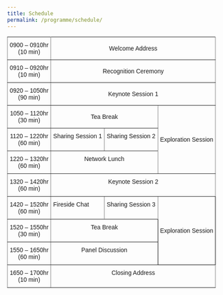 ```yaml
---
title: Schedule
permalink: /programme/schedule/
---
```

<style type="text/css">
.tg  {border-collapse:collapse;border-spacing:0;}
.tg td{font-family:Arial, sans-serif;font-size:14px;padding:10px 5px;border-style:solid;border-width:1px;overflow:hidden;word-break:normal;border-color:black;}
.tg th{font-family:Arial, sans-serif;font-size:14px;font-weight:normal;padding:10px 5px;border-style:solid;border-width:1px;overflow:hidden;word-break:normal;border-color:black;}
.tg .tg-9wq8{border-color:inherit;text-align:center;vertical-align:middle}
.tg .tg-2q6b{border-color:inherit;text-align:center;vertical-align:middle}
.tg .tg-c3ow{border-color:inherit;text-align:center;vertical-align:top}
.tg .tg-6k50{text-align:center;vertical-align:middle}
.tg .tg-aa4r{border-color:inherit;text-align:left;vertical-align:middle}
.tg .tg-pcvp{border-color:inherit;text-align:left;vertical-align:top}
.tg .tg-0pky{border-color:inherit;text-align:left;vertical-align:top}
.tg .tg-ihkz{border-color:inherit;text-align:center;vertical-align:top}
</style>
<table class="tg">
  <tr>
    <th class="tg-9wq8">0900 – 0910hr<br>(10 min)</th>
    <th class="tg-9wq8" colspan="3">Welcome Address</th>
  </tr>
  <tr>
    <td class="tg-9wq8">0910 – 0920hr<br>(10 min)</td>
    <td class="tg-2q6b" colspan="3">Recognition Ceremony</td>
  </tr>
  <tr>
    <td class="tg-9wq8">0920 – 1050hr<br>(90 min)</td>
    <td class="tg-2q6b" colspan="3">Keynote Session 1</td>
  </tr>
  <tr>
    <td class="tg-9wq8">1050 – 1120hr<br>(30 min)</td>
    <td class="tg-2q6b" colspan="2">Tea Break</td>
    <td class="tg-aa4r" rowspan="3">Exploration Session</td>
  </tr>
  <tr>
    <td class="tg-c3ow">1120 – 1220hr<br>(60 min)</td>
    <td class="tg-pcvp">Sharing Session 1</td>
    <td class="tg-0pky">Sharing Session 2</td>
  </tr>
  <tr>
    <td class="tg-c3ow">1220 – 1320hr<br>(60 min)</td>
    <td class="tg-ihkz" colspan="2">Network Lunch</td>
  </tr>
  <tr>
    <td class="tg-c3ow">1320 – 1420hr<br>(60 min)</td>
    <td class="tg-ihkz" colspan="3">Keynote Session 2</td>
  </tr>
  <tr>
    <td class="tg-c3ow">1420 – 1520hr<br>(60 min)</td>
    <td class="tg-pcvp">Fireside Chat</td>
    <td class="tg-0pky">Sharing Session 3</td>
    <td class="tg-6k50" rowspan="3">Exploration Session</td>
  </tr>
  <tr>
    <td class="tg-c3ow">1520 – 1550hr<br>(30 min)</td>
    <td class="tg-ihkz" colspan="2">Tea Break</td>
  </tr>
  <tr>
    <td class="tg-c3ow">1550 – 1650hr<br>(60 min)</td>
    <td class="tg-ihkz" colspan="2">Panel Discussion</td>
  </tr>
  <tr>
    <td class="tg-c3ow">1650 – 1700hr<br>(10 min)</td>
    <td class="tg-ihkz" colspan="3">Closing Address</td>
  </tr>
</table>
